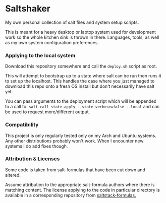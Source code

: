 # Saltshaker

My own personal collection of salt files and system setup scripts.

This is meant for a heavy desktop or laptop system used for development work so
the whole kitchen sink is thrown in there. Languages, tools, as well as my own
system configuration preferences.

### Applying to the local system

Download this repository somewhere and call the `deploy.sh` script as root.

This will attempt to bootstrap up to a state where salt can be run then runs it
to set up the localhost. This handles the case where you just managed to
download this repo onto a fresh OS install but don't necessarily have salt
yet.

You can pass arguments to the deployment script which will be appended to a
call to: `salt-call state.apply --state_verbose=false --local` and can be used
to request more/different output.

### Compatibility

This project is only regularly tested only on my Arch and Ubuntu systems. Any
other distributions probably won't work. When I encounter new systems I do add
fixes though.

### Attribution & Licenses

Some code is taken from salt-formulas that have been cut down and altered.

Assume attribution to the appropriate salt-formula authors where there is
matching content. The license applying to the code in particular directory is
available in a corresponding repository from
[saltstack-formulas.](https://github.com/saltstack-formulas)

